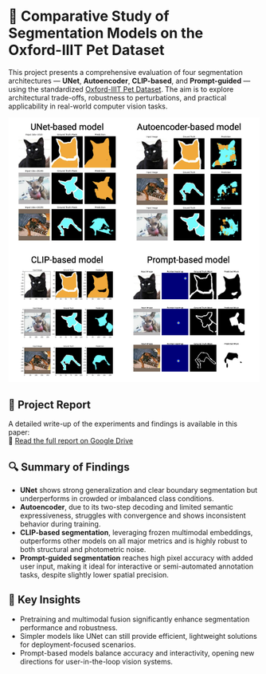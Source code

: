 # 🧠 Comparative Study of Segmentation Models on the Oxford-IIIT Pet Dataset

This project presents a comprehensive evaluation of four segmentation architectures — **UNet**, **Autoencoder**, **CLIP-based**, and **Prompt-guided** — using the standardized [Oxford-IIIT Pet Dataset](https://www.robots.ox.ac.uk/~vgg/data/pets/). The aim is to explore architectural trade-offs, robustness to perturbations, and practical applicability in real-world computer vision tasks.

![Alt text](visual_comparison.png)

## 📄 Project Report

A detailed write-up of the experiments and findings is available in this paper:  
🔗 [Read the full report on Google Drive](https://drive.google.com/file/d/1WktaY_pguMPYaYiN5j8CaSV3rMvuNl-F/view?usp=sharing)

## 🔍 Summary of Findings

- **UNet** shows strong generalization and clear boundary segmentation but underperforms in crowded or imbalanced class conditions.
- **Autoencoder**, due to its two-step decoding and limited semantic expressiveness, struggles with convergence and shows inconsistent behavior during training.
- **CLIP-based segmentation**, leveraging frozen multimodal embeddings, outperforms other models on all major metrics and is highly robust to both structural and photometric noise.
- **Prompt-guided segmentation** reaches high pixel accuracy with added user input, making it ideal for interactive or semi-automated annotation tasks, despite slightly lower spatial precision.

## 📌 Key Insights

- Pretraining and multimodal fusion significantly enhance segmentation performance and robustness.
- Simpler models like UNet can still provide efficient, lightweight solutions for deployment-focused scenarios.
- Prompt-based models balance accuracy and interactivity, opening new directions for user-in-the-loop vision systems.
